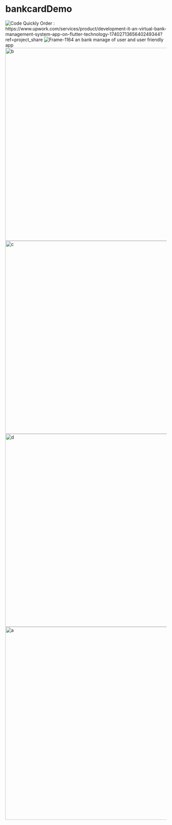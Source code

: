 # bankcardDemo
<img src="https://i.ibb.co/q0GV6Jc/Code.png" alt="Code" border="0">
Quickly Order : https://www.upwork.com/services/product/development-it-an-virtual-bank-management-system-app-on-flutter-technology-1740271365640249344?ref=project_share



<img src="https://i.ibb.co/tzcb2ZB/Frame-1164.png" alt="Frame-1164" border="0">
an bank manage of user and user friendly app
<img src="https://i.ibb.co/Lnn3dK3/b.png" alt="b" border="0" height=600 weight=300>
<img src="https://i.ibb.co/t3TBnq7/c.png" alt="c" border="0"height=600 weight=300>
<img src="https://i.ibb.co/s2xBNpG/d.png" alt="d" border="0"height=600 weight=300>
<img src="https://i.ibb.co/1fVBYn3/a.png" alt="a" border="0"height=600 weight=300>

